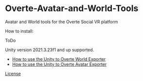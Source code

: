 # Overte-Avatar-and-World-Tools
Avatar and World tools for the Overte Social VR platform

How to install:

ToDo

Unity version 2021.3.23f1 and up supported. 

* [How to use the Unity to Overte World Exporter](https://github.com/HeadClot/Overte-Avatar-and-World-Tools/blob/main/Unity%20to%20Overte%20World%20Exporter%20Readme)
* [How to use the Unity to Overte Avatar Exporter](https://github.com/HeadClot/Overte-Avatar-and-World-Tools/blob/main/Avatar%20Exporter%20Readme)

[License](https://github.com/HeadClot/Overte-Avatar-and-World-Tools/blob/main/LICENSE)
